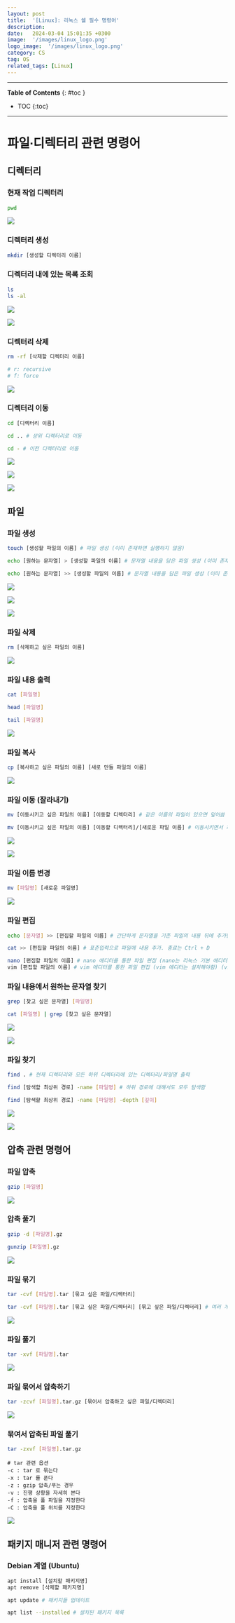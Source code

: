 ```yaml
---
layout: post
title:  '[Linux]: 리눅스 쉘 필수 명령어'
description: 
date:   2024-03-04 15:01:35 +0300
image:  '/images/linux_logo.png'
logo_image:  '/images/linux_logo.png'
category: CS
tag: OS
related_tags: [Linux]
---
```


---
**Table of Contents**
{: #toc }
*  TOC
{:toc}
---

# 파일∙디렉터리 관련 명령어


## 디렉터리

### 현재 작업 디렉터리

```sh
pwd
```

![](/images/os_linux_basic_1.png)

### 디렉터리 생성

```sh
mkdir [생성할 디렉터리 이름]
```

### 디렉터리 내에 있는 목록 조회

```sh
ls
ls -al
```

![](/images/os_linux_basic_2.png)

![](/images/os_linux_basic_3.png)

### 디렉터리 삭제

```sh
rm -rf [삭제할 디렉터리 이름]

# r: recursive
# f: force
```

![](/images/os_linux_basic_4.png)

### 디렉터리 이동

```sh
cd [디렉터리 이름]

cd .. # 상위 디렉터리로 이동

cd - # 이전 디렉터리로 이동
```

![](/images/os_linux_basic_5.png)

![](/images/os_linux_basic_6.png)

![](/images/os_linux_basic_7.png)

## 파일

### 파일 생성

```sh
touch [생성할 파일의 이름] # 파일 생성 (이미 존재하면 실행하지 않음)

echo [원하는 문자열] > [생성할 파일의 이름] # 문자열 내용을 담은 파일 생성 (이미 존재하면 덮어씀)

echo [원하는 문자열] >> [생성할 파일의 이름] # 문자열 내용을 담은 파일 생성 (이미 존재하면 뒤에 내용 덧붙임)
```

![](/images/os_linux_basic_8.png)

![](/images/os_linux_basic_9.png)

![](/images/os_linux_basic_10.png)

### 파일 삭제

```sh
rm [삭제하고 싶은 파일의 이름]
```

![](/images/os_linux_basic_11.png)

### 파일 내용 출력

```sh
cat [파일명]

head [파일명]

tail [파일명]
```

![](/images/os_linux_basic_12.png)

### 파일 복사

```sh
cp [복사하고 싶은 파일의 이름] [새로 만들 파일의 이름]
```

![](/images/os_linux_basic_13.png)

### 파일 이동 (잘라내기)

```sh
mv [이동시키고 싶은 파일의 이름] [이동할 디렉터리] # 같은 이름의 파일이 있으면 덮어씀

mv [이동시키고 싶은 파일의 이름] [이동할 디렉터리]/[새로운 파일 이름] # 이동시키면서 파일명을 바꿀 수도 있음. 그래서 그냥 파일명 바꾸는 용도로 사용하기도 함
```

![](/images/os_linux_basic_14.png)

![](/images/os_linux_basic_15.png)

### 파일 이름 변경

```sh
mv [파일명] [새로운 파일명]
```

![](/images/os_linux_basic_16.png)

### 파일 편집

```sh
echo [문자열] >> [편집할 파일의 이름] # 간단하게 문자열을 기존 파일의 내용 뒤에 추가만 하고 싶은 경우

cat >> [편집할 파일의 이름] # 표준입력으로 파일에 내용 추가. 종료는 Ctrl + D

nano [편집할 파일의 이름] # nano 에디터를 통한 파일 편집 (nano는 리눅스 기본 에디터)
vim [편집할 파일의 이름] # vim 에디터를 통한 파일 편집 (vim 에디터는 설치해야함) (vim 에디터는 따로 다룰 예정)
```

### 파일 내용에서 원하는 문자열 찾기

```sh
grep [찾고 싶은 문자열] [파일명]

cat [파일명] | grep [찾고 싶은 문자열]
```

![](/images/os_linux_basic_17.png)

![](/images/os_linux_basic_18.png)

### 파일 찾기


```sh
find . # 현재 디렉터리와 모든 하위 디렉터리에 있는 디렉터리/파일명 출력

find [탐색할 최상위 경로] -name [파일명] # 하위 경로에 대해서도 모두 탐색함

find [탐색할 최상위 경로] -name [파일명] -depth [깊이]
```

![](/images/os_linux_basic_19.png)

![](/images/os_linux_basic_20.png)

## 압축 관련 명령어

### 파일 압축

```sh
gzip [파일명]
```

![](/images/os_linux_basic_21.png)

### 압축 풀기

```sh
gzip -d [파일명].gz

gunzip [파일명].gz
```

![](/images/os_linux_basic_26.png)

### 파일 묶기

```sh
tar -cvf [파일명].tar [묶고 싶은 파일/디렉터리]

tar -cvf [파일명].tar [묶고 싶은 파일/디렉터리] [묶고 싶은 파일/디렉터리] # 여러 개 나열해도됨
```

![](/images/os_linux_basic_22.png)


### 파일 풀기

```sh
tar -xvf [파일명].tar
```

![](/images/os_linux_basic_23.png)

### 파일 묶어서 압축하기

```sh
tar -zcvf [파일명].tar.gz [묶어서 압축하고 싶은 파일/디렉터리]
```

![](/images/os_linux_basic_24.png)

### 묶여서 압축된 파일 풀기

```sh
tar -zxvf [파일명].tar.gz
```

```
# tar 관련 옵션
-c : tar 로 묶는다
-x : tar 를 푼다
-z : gzip 압축/푸는 경우
-v : 진행 상황을 자세히 본다
-f : 압축을 풀 파일을 지정한다
-C : 압축을 풀 위치를 지정한다
```

![](/images/os_linux_basic_25.png)

## 패키지 매니저 관련 명령어

### Debian 계열 (Ubuntu)

```sh
apt install [설치할 패키지명]
apt remove [삭제할 패키지명]

apt update # 패키지들 업데이트

apt list --installed # 설치된 패키지 목록
```